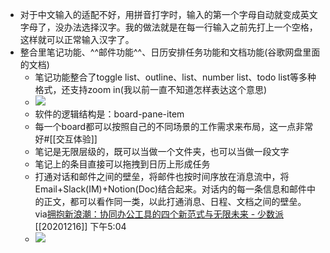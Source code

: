 - 对于中文输入的适配不好，用拼音打字时，输入的第一个字母自动就变成英文字母了，没办法选择汉字。我的做法就是在每一行输入之前先打上一个空格，这样就可以正常输入汉字了。
- 整合里笔记功能、^^邮件功能^^、日历安排任务功能和文档功能(谷歌网盘里面的文档)
    - 笔记功能整合了toggle list、outline、list、number list、todo list等多种格式，还支持zoom in(我以前一直不知道怎样表达这个意思)
    - ![](https://firebasestorage.googleapis.com/v0/b/firescript-577a2.appspot.com/o/imgs%2Fapp%2Fxinyiheng%2FqmoP6S0a41.png?alt=media&token=f9f7ea57-8c38-4168-846b-e4221bc7c761)
    - 软件的逻辑结构是：board-pane-item
    - 每一个board都可以按照自己的不同场景的工作需求来布局，这一点非常好#[[交互体验]]
    - 笔记是无限层级的，既可以当做一个文件夹，也可以当做一段文字
    - 笔记上的条目直接可以拖拽到日历上形成任务
    - 打通对话和邮件之间的壁垒，将邮件也按时间序放在消息流中，将Email+Slack(IM)+Notion(Doc)结合起来。对话内的每一条信息和邮件中的正文，都可以看作同一类，以此打通消息、日程、文档之间的壁垒。
via[拥抱新浪潮：协同办公工具的四个新范式与无限未来 - 少数派](https://sspai.com/post/63529)
[[20201216]] 下午5:04
    - ![](https://firebasestorage.googleapis.com/v0/b/firescript-577a2.appspot.com/o/imgs%2Fapp%2Fxinyiheng%2FNEXGjthK2K.png?alt=media&token=a08fa33b-2f0e-45fe-8ad0-f8b030aa1f0a)
